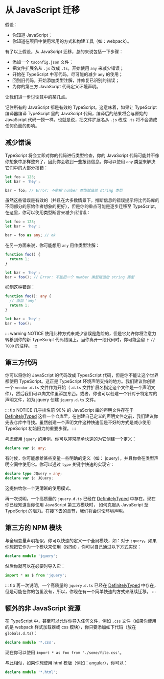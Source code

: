 # 从 JavaScript 迁移

假设：

- 你知道 JavaScript；
- 你知道在项目中使用常用的方式和构建工具（如：webpack）。

有了以上假设，从 JavaScript 迁移，总的来说包括一下步骤：

- 添加一个 `tsconfig.json` 文件；
- 把文件扩展名从 `.js` 改成 `.ts`，开始使用 `any` 来减少错误；
- 开始在 TypeScript 中写代码，尽可能的减少 `any` 的使用；
- 回到旧代码，开始添加类型注解，并修复已识别的错误；
- 为你的第三方 JavaScript 代码定义环境声明。

让我们进一步讨论其中的某几点。

记住所有的 JavaScript 都是有效的 TypeScript。这意味着，如果让 TypeScript 编译器编译 TypeScript 里的 JavaScript 代码，编译后的结果将会与原始的 JavaScript 代码一摸一样。也就是说，把文件扩展名从 `.js` 改成 `.ts` 将不会造成任何负面的影响。

## 减少错误

TypeScript 将会立即对你的代码进行类型检查，你的 JavaScript 代码可能并不像你想象中那样整齐了，因此你会收到一些报错信息。你可以使用 `any` 类型来解决它们中的大部分报错：

```typescript
let foo = 123;
let bar = 'hey';

bar = foo; // Error: 不能把 number 类型赋值给 string 类型
```

虽然这些错误是有效的（并且在大多数情景下，推断信息的错误提示将比代码库的不同部分的原始作者想象的更好），但是你的重点可能是逐步迁移至 TypeScript，在这里，你可以使用类型断言来减少此错误：

```typescript
let foo = 123;
let bar = 'hey';

bar = foo as any; // ok
```

在另一方面来说，你可能想用 `any` 用作类型注解：

```typescript
function foo() {
  return 1;
}

let bar = 'hey';
bar = foo(); // Error: 不能把一个 number 类型赋值给 string 类型
```

抑制这种错误：

```typescript
function foo(): any {
  // 添加 'any'
  return 1;
}

let bar = 'hey';
bar = foo();
```

::: warning NOTICE
使用此种方式来减少错误是危险的，但是它允许你将注意力转移到你的新 TypeScript 代码错误上。当你离开一段代码时，你可能会留下 `// TODO` 的注释。
:::

## 第三方代码

你可以将你的 JavaScript 的代码改成 TypesScript 代码，但是你不能让这个世界都使用 TypeScript。这正是 TypeScript 环境声明支持的地方。我们建议你创建一个 `vendor.d.ts` 文件作为开始（`.d.ts` 文件扩展名指定这个文件是一个声明文件），然后我们可以向文件里添加东西。或者，你也可以创建一个针对于特定库的声明文件，如为 jquery 创建 `jquery.d.ts` 文件。

::: tip NOTICE
几乎排名前 90% 的 JavaScript 库的声明文件存在于 [DefinitelyTyped](https://github.com/borisyankov/DefinitelyTyped) 这样一个仓库里，在创建自己定义的声明文件之前，我们建议你先去仓库中寻找。虽然创建一个声明文件这种快速但是不好的方式是减小使用 TypeScript 初始阻力的重要步骤。
:::

考虑使用 `jquery` 的用例，你可以非常简单快速的为它创建一个定义：

```typescript
declare var $: any;
```

有时候，你可能想给某些变量一些明确的定义（如： jquery），并且你会在类型声明空间中使用它。你可以通过 `type` 关键字快速的实现它：

```typescript
declare type JQuery = any;
declare var $: JQuery;
```

这提供给你一个更清晰的使用模式。

再一次说明，一个高质量的 `jquery.d.ts` 已经在 [DefinitelyTyped](https://github.com/borisyankov/DefinitelyTyped) 中存在。现在你已经知道当你使用 JavaScript 第三方模块时， 如何克服从 JavaScript 至 TypeScript 的阻力。在接下去的章节，我们将会讨论环境声明。

## 第三方的 NPM 模块

与全局变量声明相似，你可以快速的定义一个全局模块，如：对于 `jquery`，如果你想把它作为一个模块来使用（[NPM](https://www.npmjs.com/package/jquery)），你可以自己通过以下方式实现：

```typescript
declare module 'jquery';
```

然后你就可以在必要时导入它：

```typescript
import * as $ from 'jquery';
```

::: tip
再一次说明，一个高质量的 `jquery.d.ts` 已经在 [DefinitelyTyped](https://github.com/borisyankov/DefinitelyTyped) 中存在，但是可能在你的包里没有，所以，你现在有一个简单快速的方式来继续迁移。
:::

## 额外的非 JavaScript 资源

在 TypeScript 中，甚至可以允许你导入任何文件，例如 `.css` 文件（如果你使用的是 webpack 样式加载器或 css 模块），你只要添加如下代码（放在 `globals.d.ts`）：

```typescript
declare module '*.css';
```

现在你可以使用 `import * as foo from './some/file.css'`。

与此相似，如果你想使用 html 模版（例如：angular），你可以：

```typescript
declare module '*.html';
```
